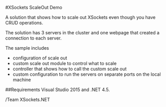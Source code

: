 #XSockets ScaleOut Demo

A solution that shows how to scale out XSockets even though you have CRUD operations.

The solution has 3 servers in the cluster and one webpage that created a connection to each server. 

The sample includes

- configuration of scale out
- custom scale out module to control what to scale
- controller that shows how to call the custom scale out
- custom configuration to run the servers on separate ports on the local machine

##Requirements
Visual Studio 2015 and .NET 4.5.

/Team XSockets.NET




